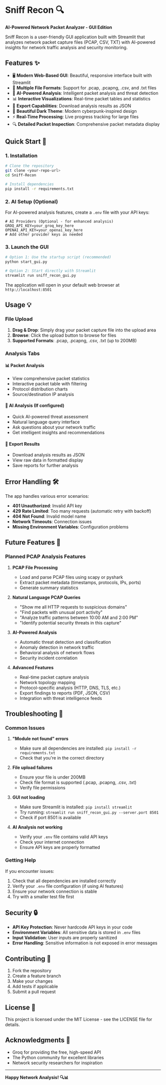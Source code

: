 # Sniff Recon 🔍

**AI-Powered Network Packet Analyzer - GUI Edition**

Sniff Recon is a user-friendly GUI application built with Streamlit that analyzes network packet capture files (PCAP, CSV, TXT) with AI-powered insights for network traffic analysis and security monitoring.

## Features ✨

- 🖥️ **Modern Web-Based GUI**: Beautiful, responsive interface built with Streamlit
- 📁 **Multiple File Formats**: Support for .pcap, .pcapng, .csv, and .txt files
- 🤖 **AI-Powered Analysis**: Intelligent packet analysis and threat detection
- 📊 **Interactive Visualizations**: Real-time packet tables and statistics
- 💾 **Export Capabilities**: Download analysis results as JSON
- 🎨 **Beautiful Dark Theme**: Modern cyberpunk-inspired design
- ⚡ **Real-Time Processing**: Live progress tracking for large files
- 🔍 **Detailed Packet Inspection**: Comprehensive packet metadata display

## Quick Start 🚀

### 1. Installation

```bash
# Clone the repository
git clone <your-repo-url>
cd Sniff-Recon

# Install dependencies
pip install -r requirements.txt
```

### 2. AI Setup (Optional)

For AI-powered analysis features, create a `.env` file with your API keys:

```env
# AI Providers (Optional - for enhanced analysis)
GROQ_API_KEY=your_groq_key_here
OPENAI_API_KEY=your_openai_key_here
# Add other provider keys as needed
```

### 3. Launch the GUI

```bash
# Option 1: Use the startup script (recommended)
python start_gui.py

# Option 2: Start directly with Streamlit
streamlit run sniff_recon_gui.py
```

The application will open in your default web browser at `http://localhost:8501`

## Usage 💡

### File Upload
1. **Drag & Drop**: Simply drag your packet capture file into the upload area
2. **Browse**: Click the upload button to browse for files
3. **Supported Formats**: .pcap, .pcapng, .csv, .txt (up to 200MB)

### Analysis Tabs

#### 📊 Packet Analysis
- View comprehensive packet statistics
- Interactive packet table with filtering
- Protocol distribution charts
- Source/destination IP analysis

#### 🤖 AI Analysis (If configured)
- Quick AI-powered threat assessment
- Natural language query interface
- Ask questions about your network traffic
- Get intelligent insights and recommendations

#### 💾 Export Results
- Download analysis results as JSON
- View raw data in formatted display
- Save reports for further analysis

## Error Handling 🛠️

The app handles various error scenarios:

- **401 Unauthorized**: Invalid API key
- **429 Rate Limited**: Too many requests (automatic retry with backoff)
- **404 Not Found**: Invalid model name
- **Network Timeouts**: Connection issues
- **Missing Environment Variables**: Configuration problems

## Future Features 🎯

### Planned PCAP Analysis Features

1. **PCAP File Processing**
   - Load and parse PCAP files using scapy or pyshark
   - Extract packet metadata (timestamps, protocols, IPs, ports)
   - Generate summary statistics

2. **Natural Language PCAP Queries**
   - "Show me all HTTP requests to suspicious domains"
   - "Find packets with unusual port activity"
   - "Analyze traffic patterns between 10:00 AM and 2:00 PM"
   - "Identify potential security threats in this capture"

3. **AI-Powered Analysis**
   - Automatic threat detection and classification
   - Anomaly detection in network traffic
   - Behavioral analysis of network flows
   - Security incident correlation

4. **Advanced Features**
   - Real-time packet capture analysis
   - Network topology mapping
   - Protocol-specific analysis (HTTP, DNS, TLS, etc.)
   - Export findings to reports (PDF, JSON, CSV)
   - Integration with threat intelligence feeds

## Troubleshooting 🔧

### Common Issues

1. **"Module not found" errors**
   - Make sure all dependencies are installed: `pip install -r requirements.txt`
   - Check that you're in the correct directory

2. **File upload failures**
   - Ensure your file is under 200MB
   - Check file format is supported (.pcap, .pcapng, .csv, .txt)
   - Verify file permissions

3. **GUI not loading**
   - Make sure Streamlit is installed: `pip install streamlit`
   - Try running: `streamlit run sniff_recon_gui.py --server.port 8501`
   - Check if port 8501 is available

4. **AI Analysis not working**
   - Verify your `.env` file contains valid API keys
   - Check your internet connection
   - Ensure API keys are properly formatted

### Getting Help

If you encounter issues:

1. Check that all dependencies are installed correctly
2. Verify your `.env` file configuration (if using AI features)
3. Ensure your network connection is stable
4. Try with a smaller test file first

## Security 🔒

- **API Key Protection**: Never hardcode API keys in your code
- **Environment Variables**: All sensitive data is stored in `.env` files
- **Input Validation**: User inputs are properly sanitized
- **Error Handling**: Sensitive information is not exposed in error messages

## Contributing 🤝

1. Fork the repository
2. Create a feature branch
3. Make your changes
4. Add tests if applicable
5. Submit a pull request

## License 📄

This project is licensed under the MIT License - see the LICENSE file for details.

## Acknowledgments 🙏

- Groq for providing the free, high-speed API
- The Python community for excellent libraries
- Network security researchers for inspiration

---

**Happy Network Analysis! 🔍📊**
